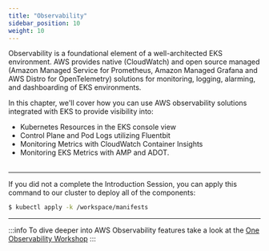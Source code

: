 ```yaml
---
title: "Observability"
sidebar_position: 10
weight: 10
---
```


Observability is a foundational element of a well-architected EKS environment. AWS provides native (CloudWatch) and open source managed (Amazon Managed Service for Prometheus, Amazon Managed Grafana and AWS Distro for OpenTelemetry) solutions for monitoring, logging, alarming, and dashboarding of EKS environments.

In this chapter,  we'll cover how you can use AWS observability solutions integrated with EKS to provide visibility into:

* Kubernetes Resources in the EKS console view
* Control Plane and Pod Logs utilizing Fluentbit
* Monitoring Metrics with CloudWatch Container Insights
* Monitoring EKS Metrics with AMP and ADOT.
<br><br>


---
If you did not a complete the Introduction Session, you can apply this command to our cluster to deploy all of the components:
```bash wait=10
$ kubectl apply -k /workspace/manifests
```
---

:::info
To dive deeper into AWS Observability features take a look at the [One Observability Workshop](https://observability.workshop.aws)
:::
